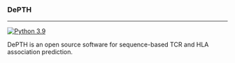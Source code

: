 ### DePTH

---

[![Python 3.9](https://img.shields.io/badge/python-3.9-blue.svg)](https://www.python.org/downloads/release/python-390/)

DePTH is an open source software for sequence-based TCR and HLA association prediction. 

